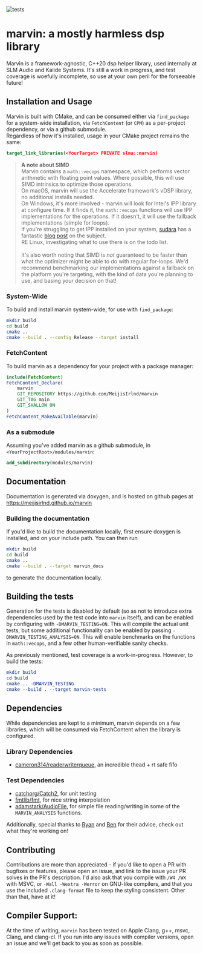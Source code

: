 ![tests](https://github.com/MeijisIrlnd/marvin/actions/workflows/unit-test.yml/badge.svg)
# marvin: a mostly harmless dsp library
Marvin is a framework-agnostic, C++20 dsp helper library, used internally at SLM Audio and Kalide Systems. It's still a work in progress, and test coverage is woefully incomplete, so use at your own peril for the forseeable future!

## Installation and Usage
Marvin is built with CMake, and can be consumed either via `find_package` for a system-wide installation, via `FetchContent` (or `CPM`) as a per-project dependency, or via a github submodule. <br>
Regardless of how it's installed, usage in your CMake project remains the same:
```cmake
target_link_libraries(<YourTarget> PRIVATE slma::marvin)
```
> **A note about SIMD**<br>
Marvin contains a `math::vecops` namespace, which performs vector arithmetic with floating point values. Where possible, this will use SIMD intrinsics to optimize those operations. <br>
On macOS, marvin will use the Accelerate framework's vDSP library, no additional installs needed. <br>
On Windows, it's more involved - marvin will look for Intel's IPP library at configure time. If it finds it, the `math::vecops` functions will use IPP implementations for the operations. If it doesn't, it will use the fallback implementations (simple for loops).<br> 
If you're struggling to get IPP installed on your system, [sudara](https://github.com/sudara) has a fantastic [blog post](https://melatonin.dev/blog/using-intel-performance-primitives-ipp-with-juce-and-cmake/) on the subject.<br>RE Linux, investigating what to use there is on the todo list.
<br><br>
It's also worth noting that SIMD is *not* guaranteed to be faster than what the optimizer might be able to do with regular for-loops. We'd recommend benchmarking our implementations against a fallback on the platform you're targeting, with the kind of data you're planning to use, and basing your decision on that!
### System-Wide
To build and install marvin system-wide, for use with `find_package`: 
```sh
mkdir build
cd build
cmake ..
cmake --build . --config Release --target install
```

### FetchContent
To build marvin as a dependency for your project with a package manager: 
```cmake
include(FetchContent)
FetchContent_Declare(
    marvin
    GIT_REPOSITORY https://github.com/MeijisIrlnd/marvin
    GIT_TAG main
    GIT_SHALLOW ON
)
FetchContent_MakeAvailable(marvin)
```
### As a submodule
Assuming you've added marvin as a github submodule, in `<YourProjectRoot>/modules/marvin`:
```cmake
add_subdirectory(modules/marvin)
```
## Documentation
Documentation is generated via doxygen, and is hosted on github pages at https://meijisirlnd.github.io/marvin 

### Building the documentation
If you'd like to build the documentation locally, first ensure doxygen is installed, and on your include path. You can then run
```sh
mkdir build
cd build
cmake ..
cmake --build . --target marvin_docs
```
to generate the documentation locally.
## Building the tests
Generation for the tests is disabled by default (so as not to introduce extra dependencies used by the test code into `marvin` itself), and can be enabled by configuring with `-DMARVIN_TESTING=ON`. This will compile the actual unit tests, but some additional functionality can be enabled by passing `-DMARVIN_TESTING_ANALYSIS=ON`. This will enable benchmarks on the functions in `math::vecops`, and a few other human-verifiable sanity checks.

As previously mentioned, test coverage is a work-in-progress. However, to build the tests: 
```cmake
mkdir build
cd build 
cmake .. -DMARVIN_TESTING
cmake --build . --target marvin-tests
```

## Dependencies 
While dependencies are kept to a minimum, marvin depends on a few libraries, which will be consumed via FetchContent when the library is configured. 
### Library Dependencies
- [cameron314/readerwriterqueue](https://github.com/cameron314/readerwriterqueue), an incredible thead + rt safe fifo

### Test Dependencies

- [catchorg/Catch2](https://github.com/catchorg/Catch2), for unit testing
- [fmtlib/fmt](https://github.com/fmtlib/fmt), for nice string interpolation
- [adamstark/AudioFile](https://github.com/adamstark/AudioFile), for simple file reading/writing in some of the `MARVIN_ANALYSIS` functions.

Additionally, special thanks to [Ryan](https://github.com/ryanjeffares) and [Ben](https://github.com/benthevining) for their advice, check out what they're working on!

## Contributing
Contributions are more than appreciated - if you'd like to open a PR with bugfixes or features, please open an issue, and link to the issue your PR solves in the PR's description. I'd also ask that you compile with `/W4 /WX` with MSVC, or `-Wall -Wextra -Werror` on GNU-like compilers, and that you use the included `.clang-format` file to keep the styling consistent. Other than that, have at it!

## Compiler Support:
At the time of writing, `marvin` has been tested on Apple Clang, g++, msvc, Clang, and clang-cl. If you run into any issues with compiler versions, open an issue and we'll get back to you as soon as possible.

